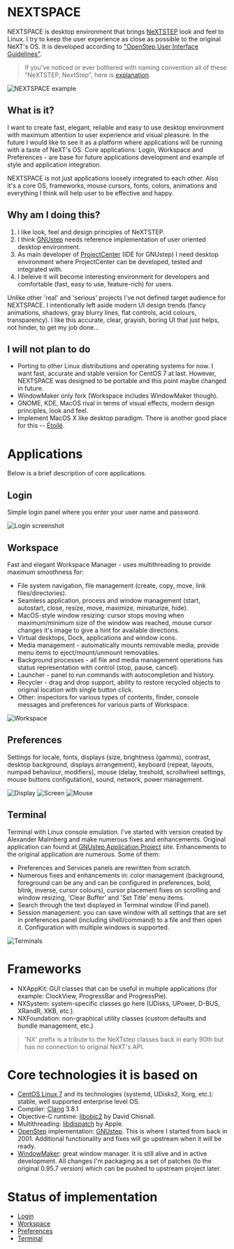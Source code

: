 # NEXTSPACE

NEXTSPACE is desktop environment that brings [NeXTSTEP](https://en.wikipedia.org/wiki/NeXTSTEP) look and feel to Linux. I try to keep the user experience as close as possible to the original NeXT's OS. It is developed according to ["OpenStep User Interface Guidelines"](http://www.gnustep.org/resources/documentation/OpenStepUserInterfaceGuidelines.pdf).
> If you've noticed or ever bothered with naming convention all of these "NeXTSTEP, NextStep", here is [explanation](Documentation/OpenStep%20Confusion.md).

![NEXTSPACE example](Documentation/NEXTSPACE_Screenshot.png)

## What is it?
I want to create fast, elegant, reliable and easy to use desktop environment with maximum attention to user experience and visual pleasure. In the future I would like to see it as a platform where applications will be running with a taste of NeXT's OS. Core applications: Login, Workspace and Preferences - are base for future applications development and example of style and application integration.

NEXTSPACE is not just applications loosely integrated to each other. Also it's a core OS, frameworks, mouse cursors, fonts, colors, animations and everything I think will help user to be effective and happy.

## Why am I doing this?
1. I like look, feel and design principles of NeXTSTEP.
2. I think [GNUstep](http://www.gnustep.org) needs reference implementation of user oriented desktop environment.
3. As main developer of [ProjectCenter](http://www.gnustep.org/experience/ProjectCenter.html) (IDE for GNUstep) I need desktop environment where ProjectCenter can be developed, tested and integrated with.
4. I beleive it will become interesting environment for developers and comfortable (fast, easy to use, feature-rich) for users.

Unlike other 'real' and 'serious' projects I've not defined target audience for NEXTSPACE. I intentionally left aside modern UI design trends (fancy animations, shadows, gray blurry lines, flat controls, acid colours, transparency). I like this accurate, clear, grayish, boring UI that just helps, not hinder, to get my job done...

## I will not plan to do
* Porting to other Linux distributions and operating systems for now. I want fast, accurate and stable version for CentOS 7 at last. However, NEXTSPACE was designed to be portable and this point maybe changed in future.
* WindowMaker only fork (Workspace includes WindowMaker though).
* GNOME, KDE, MacOS rival in terms of visual effects, modern design principles, look and feel.
* Implement MacOS X like desktop paradigm. There is another good place for this -- [Étoilé](http://etoileos.com).

# Applications
Below is a brief description of core applications.
## Login
Simple login panel where you enter your user name and password.

![Login screenshot](Documentation/Login.png)

## Workspace
Fast and elegant Workspace Manager - uses multithreading to provide maximum smoothness for:
* File system navigation, file management (create, copy, move, link files/directories).
* Seamless application, process and window management (start, autostart, close, resize, move, maximize, miniaturize, hide).
* MacOS-style window resizing: cursor stops moving when maximum/minimum size of the window was reached, mouse cursor changes it's image to give a hint for available directions.
* Virtual desktops, Dock, applications and window icons.
* Media management - automatically mounts removable media, provide menu items to eject/mount/unmount removables.
* Background processes - all file and media management operations has status representation with control (stop, pause, cancel).
* Launcher - panel to run commands with autocompletion and history.
* Recycler - drag and drop support, ability to restore recycled objects to original location with single button click.
* Other: inspectors for various types of contents, finder, console messages and preferences for various parts of Workspace.

![Workspace](Documentation/Workspace.png)

## Preferences
Settings for locale, fonts, displays (size, brightness (gamms), contrast, desktop background, displays arrangement), keyboard (repeat, layouts, numpad behaviour, modifiers), mouse (delay, treshold, scrollwheel settings, mouse buttons configutation), sound, network, power management.

![Display](Documentation/Preferences-Display.png) ![Screen](Documentation/Preferences-Screen.png) ![Mouse](Documentation/Preferences-Mouse.png)

## Terminal
Terminal with Linux console emulation. I've started with version created by Alexander Malmberg and make numerous fixes and enhancements. Original application can found at [GNUstep Application Project](http://www.nongnu.org/gap/terminal/index.html) site. Enhancements to the original application are numerous. Some of them:
* Preferences and Services panels are rewritten from scratch.
* Numerous fixes and enhancements in: color management (background, foreground can be any and can be configured in preferences, bold, blink, inverse, cursor colours), cursor placement fixes on scrolling and window resizing, 'Clear Buffer' and 'Set Title' menu items.
* Search through the text displayed in Terminal window (Find panel).
* Session management: you can save window with all settings that are set in preferences panel (including shell/command) to a file and then open it. Configuration with multiple windows is supported.

![Terminals](Documentation/Terminals.png)

# Frameworks
* NXAppKit: GUI classes that can be useful in multiple applications (for example: ClockView, ProgressBar and ProgressPie).
* NXSystem: system-specific classes go here (UDisks, UPower, D-BUS, XRandR, XKB, etc.).
* NXFoundation: non-graphical utility classes (custom defaults and bundle management, etc.)
>'NX' prefix is a tribute to the NeXTstep classes back in early 90th but has no connection to original NeXT's API.

# Core technologies it is based on
* [CentOS Linux 7](https://www.centos.org) and its technologies (systemd, UDisks2, Xorg, etc.): stable, well supported enterprise level OS.
* Compiler: [Clang](http://www.llvm.org/) 3.8.1
* Objective-C runtime: [libobjc2](https://github.com/gnustep/libobjc2) by David Chisnall.
* Multithreading: [libdispatch](https://github.com/apple/swift-corelibs-libdispatch) by Apple.
* [OpenStep](https://en.wikipedia.org/wiki/OpenStep) implementation: [GNUstep](http://www.gnustep.org). This is where I started from back in 2001. Additional functionality and fixes will go upstream when it will be ready.
* [WindowMaker](https://windowmaker.org/): great window manager. It is still alive and in active development. All changes I'm packaging as a set of patches (to the original 0.95.7 version) which can be pushed to upstream project later.

# Status of implementation
* [Login](https://github.com/trunkmaster/nextspace/projects/6)
* [Workspace](https://github.com/trunkmaster/nextspace/projects/4)
* [Preferences](https://github.com/trunkmaster/nextspace/projects/2)
* [Terminal](https://github.com/trunkmaster/nextspace/projects/3)
